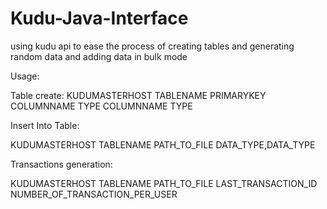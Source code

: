 # Kudu-Java-Interface
using kudu api to ease the process of creating tables and generating random data and adding data in bulk mode

Usage:

Table create:
KUDUMASTERHOST TABLENAME PRIMARYKEY COLUMNNAME TYPE COLUMNNAME TYPE

Insert Into Table:

KUDUMASTERHOST TABLENAME PATH_TO_FILE DATA_TYPE,DATA_TYPE

Transactions generation:

KUDUMASTERHOST TABLENAME PATH_TO_FILE  LAST_TRANSACTION_ID NUMBER_OF_TRANSACTION_PER_USER
